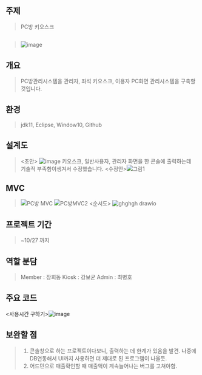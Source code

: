 ## 주제  
>PC방 키오스크  
##
>![image](https://user-images.githubusercontent.com/88884623/139022441-bc64242c-39d6-4a08-bc04-de812a0e0af9.png)


## 개요  
> PC방관리시스템을 관리자, 좌석 키오스크, 이용자 PC화면 관리시스템을 구축할 것입니다. 

## 환경
>jdk11, Eclipse, Window10, Github  

## 설계도
><초안> ![image](https://user-images.githubusercontent.com/61840067/138249904-565b62ce-7cdd-407a-a8d8-b777ba302d7b.png)
>키오스크, 일반사용자, 관리자 화면을 한 콘솔에 출력하는데 기술적 부족함이생겨서 수정했습니다.
><수정안>![그림1](https://user-images.githubusercontent.com/88884623/139001465-fc86e267-befe-49a6-a77e-13219ec8530c.png)
## MVC
><MVC>![PC방 MVC](https://user-images.githubusercontent.com/88884623/139001433-d5266bf4-70fd-4e22-9fd7-00a13ca74825.png)
>![PC방MVC2](https://user-images.githubusercontent.com/88884623/139001457-3e0af032-d77f-43bd-ac05-7314493652c5.png)
><순서도> ![ghghgh drawio](https://user-images.githubusercontent.com/88884623/139023062-44da5e8b-5f46-43f3-b080-1c02e9a93760.png)
 
## 프로젝트 기간  
> ~10/27 까지  

## 역할 분담
> Member : 장희동
> Kiosk : 강보균
> Admin : 최병호 

## 주요 코드
<사용시간 구하기>![image](https://user-images.githubusercontent.com/88884623/139022648-a6c81320-61e5-4026-b4a9-7043068d92cf.png)
## 보완할 점
> 1. 콘솔창으로 하는 프로젝트이다보니, 출력하는 데 한계가 있음을 발견. 
  나중에 DB연동해서 UI까지 사용하면 더 제대로 된 프로그램이 나올듯.   
> 2. 어드민으로 매출확인할 때 매출액이 계속늘어나는 버그를 고쳐야함.

